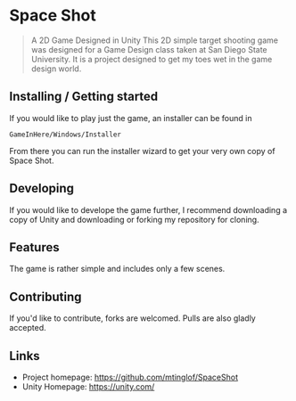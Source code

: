 # Space Shot
> A 2D Game Designed in Unity 
This 2D simple target shooting game was designed for a Game Design class taken at San Diego State University. It is a project designed to get my toes wet in the game design world. 

## Installing / Getting started

If you would like to play just the game, an installer can be found in 

```
GameInHere/Windows/Installer
```
From there you can run the installer wizard to get your very own copy of Space Shot. 

## Developing

If you would like to develope the game further, I recommend downloading a copy of Unity and downloading or forking my repository for cloning. 

## Features

The game is rather simple and includes only a few scenes. 

## Contributing

If you'd like to contribute, forks are welcomed. Pulls are also gladly accepted. 

## Links

- Project homepage: https://github.com/mtinglof/SpaceShot
- Unity Homepage: https://unity.com/
